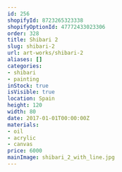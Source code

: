 ```yaml
---
id: 256
shopifyId: 8723265323338
shopifyOptionId: 47772433023306
order: 328
title: Shibari 2
slug: shibari-2
url: art-works/shibari-2
aliases: []
categories:
- shibari
- painting
inStock: true
isVisible: true
location: Spain
height: 120
width: 80
date: 2017-01-01T00:00:00Z
materials:
- oil
- acrylic
- canvas
price: 6000
mainImage: shibari_2_with_line.jpg
---
```

